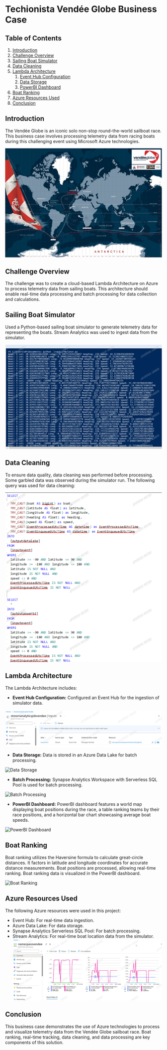 # Techionista Vendée Globe Business Case

## Table of Contents
1. [Introduction](#introduction)
2. [Challenge Overview](#challenge-overview)
3. [Sailing Boat Simulator](#sailing-boat-simulator)
4. [Data Cleaning](#data-cleaning)
5. [Lambda Architecture](#lambda-architecture)
   1. [Event Hub Configuration](#event-hub-configuration)
   2. [Data Storage](#data-storage)
   3. [PowerBI Dashboard](#powerbi-dashboard)
6. [Boat Ranking](#boat-ranking)
7. [Azure Resources Used](#azure-resources-used)
8. [Conclusion](#conclusion)

## Introduction <a name="introduction"></a>
The Vendée Globe is an iconic solo non-stop round-the-world sailboat race. This business case involves processing telemetry data from racing boats during this challenging event using Microsoft Azure technologies.

![](https://github.com/Javeria-Umer/Techionista-Vendee-Globe-Race/blob/main/2023-09-29%20Vendee%20globe%20route%20portugal%20map.png?raw=true)

## Challenge Overview <a name="challenge-overview"></a>
The challenge was to create a cloud-based Lambda Architecture on Azure to process telemetry data from sailing boats. This architecture should enable real-time data processing and batch processing for data collection and calculations.



## Sailing Boat Simulator <a name="sailing-boat-simulator"></a>
Used a Python-based sailing boat simulator to generate telemetry data for representing the boats. Stream Analytics was used to ingest data from the simulator.

![Sailing Boat Simulator](https://github.com/Javeria-Umer/Techionista-Vendee-Globe-Race/blob/main/simulator%20run.png?raw=true)

## Data Cleaning <a name="data-cleaning"></a>
To ensure data quality, data cleaning was performed before processing. Some garbled data was observed during the simulator run. The following query was used for data cleaning:

![Data Cleaning Query](https://github.com/Javeria-Umer/Techionista-Vendee-Globe-Race/blob/main/query%20to%20clean%20data.png?raw=true)

## Lambda Architecture <a name="lambda-architecture"></a>
The Lambda Architecture includes:
- **Event Hub Configuration:** Configured an Event Hub for the ingestion of simulator data.

![Event Hub Configuration](https://github.com/Javeria-Umer/Techionista-Vendee-Globe-Race/blob/main/stream%20analytics%20input%20event%20hub.png?raw=true)

- **Data Storage:** Data is stored in an Azure Data Lake for batch processing.

![Data Storage](image-reference-for-data-storage.png)

- **Batch Processing:** Synapse Analytics Workspace with Serverless SQL Pool is used for batch processing.

![Batch Processing](image-reference-for-batch-processing.png)

- **PowerBI Dashboard:** PowerBI dashboard features a world map displaying boat positions during the race, a table ranking teams by their race positions, and a horizontal bar chart showcasing average boat speeds.

![PowerBI Dashboard](image-reference-for-powerbi.png)

## Boat Ranking <a name="boat-ranking"></a>
Boat ranking utilizes the Haversine formula to calculate great-circle distances. It factors in latitude and longitude coordinates for accurate distance measurements. Boat positions are processed, allowing real-time ranking. Boat ranking data is visualized in the PowerBI dashboard.

![Boat Ranking](image-reference-for-boat-ranking.png)

## Azure Resources Used <a name="azure-resources-used"></a>
The following Azure resources were used in this project:
- Event Hub: For real-time data ingestion.
- Azure Data Lake: For data storage.
- Synapse Analytics Serverless SQL Pool: For batch processing.
- Stream Analytics: For real-time boat location data from the simulator.
![Namespace Configuration](https://github.com/Javeria-Umer/Techionista-Vendee-Globe-Race/blob/main/namespace%20after%20job%20run.png?raw=true)
## Conclusion <a name="conclusion"></a>
This business case demonstrates the use of Azure technologies to process and visualize telemetry data from the Vendée Globe sailboat race. Boat ranking, real-time tracking, data cleaning, and data processing are key components of this solution.

